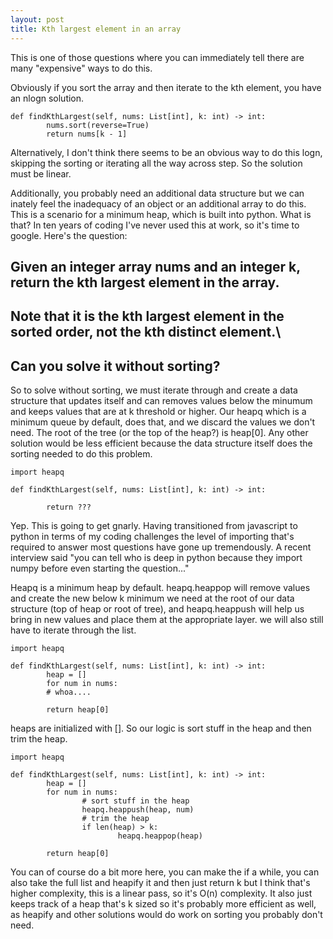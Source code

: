 ```yaml
---
layout: post
title: Kth largest element in an array
---
```


This is one of those questions where you can immediately tell there are many "expensive" ways to do this. 

Obviously if you sort the array and then iterate to the kth element, you have an nlogn solution.

```
def findKthLargest(self, nums: List[int], k: int) -> int:
        nums.sort(reverse=True)
        return nums[k - 1]
```

Alternatively, I don't think there seems to be an obvious way to do this logn, skipping the sorting or iterating all the way across step. So the solution must be linear.

Additionally, you probably need an additional data structure but we can inately feel the inadequacy of an object or an additional array to do this. This is a scenario for a minimum heap, which is built into python. What is that? In ten years of coding I've never used this at work, so it's time to google. Here's the question:

## Given an integer array nums and an integer k, return the kth largest element in the array.
## Note that it is the kth largest element in the sorted order, not the kth distinct element.\
## Can you solve it without sorting?

So to solve without sorting, we must iterate through and create a data structure that updates itself and can removes values below the minumum and keeps values that are at k threshold or higher. Our heapq which is a minimum queue by default, does that, and we discard the values we don't need. The root of the tree (or the top of the heap?) is heap[0]. Any other solution would be less efficient because the data structure itself does the sorting needed to do this problem.

```
import heapq

def findKthLargest(self, nums: List[int], k: int) -> int:
        
        return ???
```

Yep. This is going to get gnarly. Having transitioned from javascript to python in terms of my coding challenges the level of importing that's required to answer most questions have gone up tremendously. A recent interview said "you can tell who is deep in python because they import numpy before even starting the question..."

Heapq is a minimum heap by default. heapq.heappop will remove values and create the new below k minimum we need at the root of our data structure (top of heap or root of tree), and heapq.heappush will help us bring in new values and place them at the appropriate layer. we will also still have to iterate through the list.

```
import heapq

def findKthLargest(self, nums: List[int], k: int) -> int:
        heap = []
        for num in nums:
        # whoa....

        return heap[0]
```

heaps are initialized with []. So our logic is sort stuff in the heap and then trim the heap.

```
import heapq

def findKthLargest(self, nums: List[int], k: int) -> int:
        heap = []
        for num in nums:
                # sort stuff in the heap
                heapq.heappush(heap, num)
                # trim the heap
                if len(heap) > k:
                        heapq.heappop(heap)

        return heap[0]
```

You can of course do a bit more here, you can make the if a while, you can also take the full list and heapify it and then just return k but I think that's higher complexity, this is a linear pass, so it's O(n) complexity. It also just keeps track of a heap that's k sized so it's probably more efficient as well, as heapify and other solutions would do work on sorting you probably don't need.